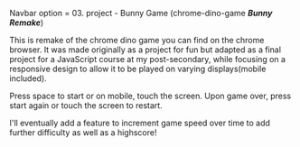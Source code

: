 Navbar option = 03. project - Bunny Game (chrome-dino-game ***Bunny Remake***)

This is remake of the chrome dino game you can find on the chrome browser.
It was made originally as a project for fun but adapted as a final project for a JavaScript course at my post-secondary,
while focusing on a responsive design to allow it to be played on varying displays(mobile included).

Press space to start or on mobile, touch the screen.
Upon game over, press start again or touch the screen to restart.

I'll eventually add a feature to increment game speed over time to add further difficulty as well as a highscore!

